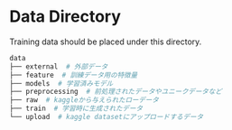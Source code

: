 # Data Directory

Training data should be placed under this directory.

```sh
data
├── external  # 外部データ
├── feature  # 訓練データ用の特徴量
├── models  # 学習済みモデル
├── preprocessing  # 前処理されたデータやユニークデータなど
├── raw  # kaggleから与えられたローデータ
├── train  # 学習時に生成されたデータ
└── upload  # kaggle datasetにアップロードするデータ
```
